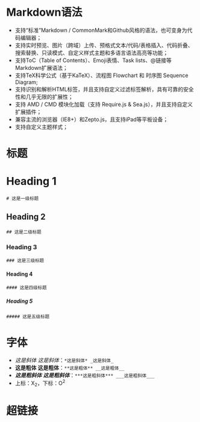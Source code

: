 # Markdown语法
- 支持“标准”Markdown / CommonMark和Github风格的语法，也可变身为代码编辑器；
- 支持实时预览、图片（跨域）上传、预格式文本/代码/表格插入、代码折叠、搜索替换、只读模式、自定义样式主题和多语言语法高亮等功能；
- 支持ToC（Table of Contents）、Emoji表情、Task lists、@链接等Markdown扩展语法；
- 支持TeX科学公式（基于KaTeX）、流程图 Flowchart 和 时序图 Sequence Diagram;
- 支持识别和解析HTML标签，并且支持自定义过滤标签解析，具有可靠的安全性和几乎无限的扩展性；
- 支持 AMD / CMD 模块化加载（支持 Require.js & Sea.js），并且支持自定义扩展插件；
- 兼容主流的浏览器（IE8+）和Zepto.js，且支持iPad等平板设备；
- 支持自定义主题样式；
# 标题
# Heading 1
`# 这是一级标题`
## Heading 2
`## 这是二级标题`
### Heading 3
`### 这是三级标题`
#### Heading 4
`#### 这是四级标题`
##### Heading 5
`##### 这是五级标题`
# 字体
- *这是斜体* _这是斜体_：`*这是斜体* _这是斜体_`
- **这是粗体** __这是粗体__：`**这是粗体** __这是粗体__`
- ***这是粗斜体*** ___这是粗斜体___：`***这是粗斜体*** ___这是粗斜体___`
- 上标：X<sub>2</sub>，下标：O<sup>2</sup>
# 超链接

